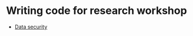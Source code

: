 # Writing code for research workshop

- [Data security](https://raw.githack.com/DevInnovationLab/rp-workshop/main/presentations/data-security.html)
